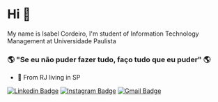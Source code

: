 # Hi 👋

My name is Isabel Cordeiro, I'm student of Information Technology Management at Universidade Paulista


### 🌎 "Se eu não puder fazer tudo, faço tudo que eu puder" 🌎

- 📍 From RJ living in SP


[![Linkedin Badge](https://img.shields.io/badge/-isah-blue?style=flat-square&logo=Linkedin&logoColor=white&link=https://https://www.linkedin.com/in/isabel-cordeiro-186539178/)](https://www.linkedin.com/in/isabel-cordeiro-186539178/)
[![Instagram Badge](https://img.shields.io/badge/-lebasi_cordeiro-purple?style=flat-square&logo=instagram&logoColor=white&link=https://instagram.com/kanna6501/)](https://www.instagram.com/lebasi_cordeiro/)
[![Gmail Badge](https://img.shields.io/badge/-isabelcordeiro1230@gmail.com-6633cc?style=flat-square&logo=Gmail&logoColor=white&link=mailto:disabelcordeiro1230@gmail.com)](mailto:isabelcordeiro1230@gmail.com)
